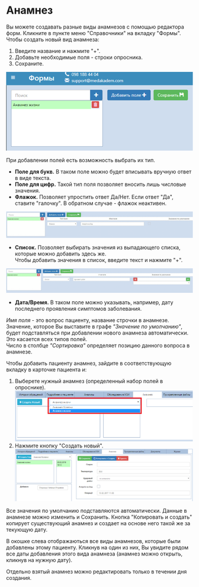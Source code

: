 # Анамнез

Вы можете создавать разные виды анамнезов с помощью редактора форм. Кликните в пункте меню "Справочники" на вкладку "Формы". Чтобы создать новый вид анамнеза:
1. Введите название и нажмите "+".
2. Добавьте необходимые поля - строки опросника. 
3. Сохраните.   

![Image](Image/anamnez2.PNG)   

При добавлении полей  есть возможность выбрать их тип. 
- **Поле для букв.** В таком поле можно будет вписывать вручную ответ в виде текста.
- **Поле для цифр.** Такой тип поля позволяет вносить лишь числовые значения.
- **Флажок.** Позволяет упростить ответ Да/Нет. Если ответ "Да", ставите "галочку". В обратном случае - флажок неактивен.   

![Image](Image/anamnez3.gif)
- **Список.** Позволяет выбирать значения из выпадающего списка, которые можно добавить здесь же.   
Чтобы добавить значения в список, введите текст и нажмите "+".   

![Image](Image/anamnezlist.gif)
- **Дата/Время.** В таком поле можно указывать, например, дату последнего проявления симптомов заболевания.
 
 *Имя поля* - это вопрос пациенту, название строчки в анамнезе. Значение, которое Вы выставите в графе *"Значение по умолчанию"*, будет подставляться при добавлении нового анамнеза автоматически. Это касается всех типов полей.    
 Число в столбце *"Сортировка"* определяет позицию данного вопроса в анамнезе.

Чтобы добавить пациенту анамнез, зайдите в соответствующую вкладку в карточке пациента и:
1. Выберете нужный анамнез (определенный набор полей в опроснике).
![Image](Image/anamnezadd.png) 
2. Нажмите кнопку "Создать новый".
![Image](Image/anamnezadded.png)   

Все значения по умолчанию подставляются автоматически. Данные в анамнезе можно изменить и Сохранить. Кнопка "Копировать и создать" копирует существующий анамнез и создает на основе него такой же за текующую дату.   

В окошке слева отображаються все виды анамнезов, которые были добавлены этому пациенту. Кликнув на один из них, Вы увидите рядом все даты добавления этого вида анамнеза (анамнез можно открыть, кликнув на нужную дату).   

Отдельно взятый анамнез можно редактировать только в течении дня создания.